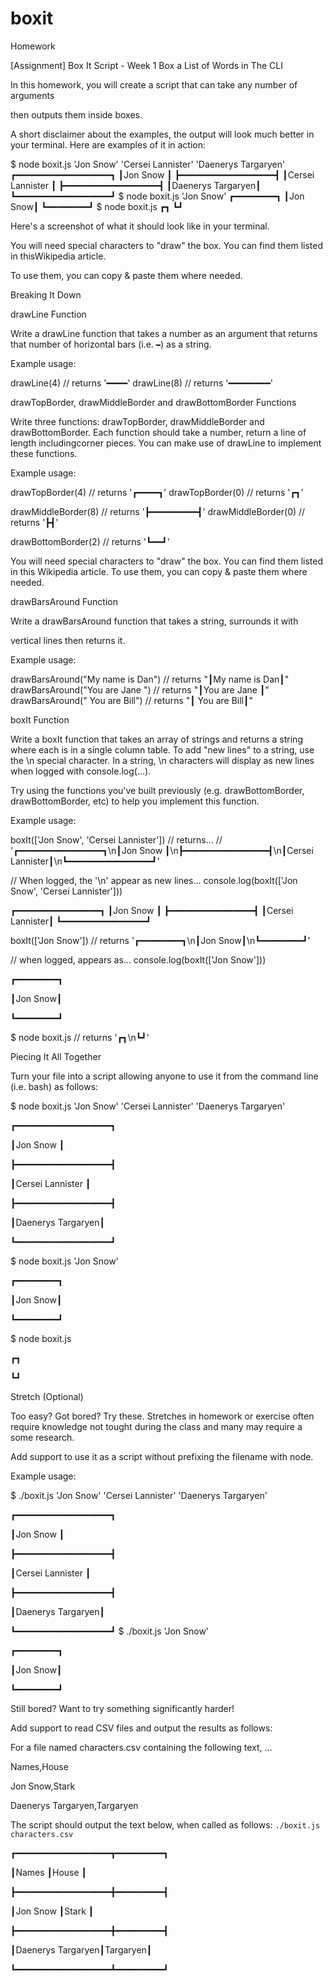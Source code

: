 # boxit
Homework


[Assignment] Box It Script - Week 1
Box a List of Words in The CLI

In this homework, you will create a script that can take any number of arguments 

then outputs them inside boxes.


A short disclaimer about the examples, the output will look much better in your terminal. Here are examples of it in action:


$ node boxit.js 'Jon Snow' 'Cersei Lannister' 'Daenerys Targaryen'
┏━━━━━━━━━━━━━━━━━━┓
┃Jon Snow       ┃
┣━━━━━━━━━━━━━━━━━━┫
┃Cersei Lannister  ┃
┣━━━━━━━━━━━━━━━━━━┫
┃Daenerys Targaryen┃
┗━━━━━━━━━━━━━━━━━━┛
$ node boxit.js 'Jon Snow'
┏━━━━━━━━┓
┃Jon Snow┃
┗━━━━━━━━┛
$ node boxit.js
┏┓
┗┛


Here's a screenshot of what it should look like in your terminal.



You will need special characters to "draw" the box. You can find them listed in thisWikipedia article.

To use them, you can copy & paste them where needed.

Breaking It Down

drawLine Function

Write a drawLine function that takes a number as an argument that returns that number of horizontal bars (i.e. `━`) as a string.


Example usage:


drawLine(4) // returns '━━━━'
drawLine(8) // returns '━━━━━━━━'


drawTopBorder, drawMiddleBorder and drawBottomBorder Functions


Write three functions: drawTopBorder, drawMiddleBorder and drawBottomBorder. Each function should take a number, return a line of length includingcorner pieces. You can make use of drawLine to implement these functions.


Example usage:


drawTopBorder(4) // returns '┏━━━━┓'
drawTopBorder(0) // returns '┏┓'


drawMiddleBorder(8) // returns '┣━━━━━━━━━┫'
drawMiddleBorder(0) // returns '┣┫'


drawBottomBorder(2) // returns '┗━━┛'


You will need special characters to "draw" the box. You can find them listed in  this Wikipedia article. To use them, you can copy & paste them where needed.


drawBarsAround Function


Write a drawBarsAround function that takes a string, surrounds it with 

vertical lines then returns it.


Example usage:


drawBarsAround("My name is Dan") // returns "┃My name is Dan┃"
drawBarsAround("You are Jane  ") // returns "┃You are Jane  ┃"
drawBarsAround("  You are Bill") // returns "┃  You are Bill┃"


boxIt Function


Write a boxIt function that takes an array of strings and returns a string where each is in a single column table. To add "new lines" to a string, use the \n special character. In a string, \n characters will display as new lines  when logged with console.log(...).

Try using the functions you've built previously (e.g. drawBottomBorder, drawBottomBorder, etc) to help you implement this function.


Example usage:


boxIt(['Jon Snow', 'Cersei Lannister']) // returns...
// '┏━━━━━━━━━━━━━━━━┓\n┃Jon Snow       ┃\n┣━━━━━━━━━━━━━━━━┫\n┃Cersei Lannister┃\n┗━━━━━━━━━━━━━━━━┛'


// When logged, the '\n' appear as new lines...
console.log(boxIt(['Jon Snow', 'Cersei Lannister']))


┏━━━━━━━━━━━━━━━━┓
┃Jon Snow       ┃
┣━━━━━━━━━━━━━━━━┫
┃Cersei Lannister┃
┗━━━━━━━━━━━━━━━━┛


boxIt(['Jon Snow']) // returns '┏━━━━━━━━┓\n┃Jon Snow┃\n┗━━━━━━━━┛'


// when logged, appears as...
console.log(boxIt(['Jon Snow']))


┏━━━━━━━━┓

┃Jon Snow┃

┗━━━━━━━━┛


$ node boxit.js // returns '┏┓\n┗┛'


Piecing It All Together


Turn your file into a script allowing anyone to use it from the command line (i.e. bash) as follows:


$ node boxit.js 'Jon Snow' 'Cersei Lannister' 'Daenerys Targaryen'

┏━━━━━━━━━━━━━━━━━━┓

┃Jon Snow     ┃

┣━━━━━━━━━━━━━━━━━━┫

┃Cersei Lannister  ┃

┣━━━━━━━━━━━━━━━━━━┫

┃Daenerys Targaryen┃

┗━━━━━━━━━━━━━━━━━━┛

$ node boxit.js 'Jon Snow'

┏━━━━━━━━┓

┃Jon Snow┃

┗━━━━━━━━┛

$ node boxit.js

┏┓

┗┛


Stretch (Optional)


Too easy? Got bored? Try these. Stretches in homework or exercise often require knowledge not tought during the class and many may require a some research.

Add support to use it as a script without prefixing the filename with node.


Example usage:


$ ./boxit.js 'Jon Snow' 'Cersei Lannister' 'Daenerys Targaryen'

┏━━━━━━━━━━━━━━━━━━┓

┃Jon Snow     ┃

┣━━━━━━━━━━━━━━━━━━┫

┃Cersei Lannister  ┃

┣━━━━━━━━━━━━━━━━━━┫

┃Daenerys Targaryen┃

┗━━━━━━━━━━━━━━━━━━┛
$ ./boxit.js 'Jon Snow'

┏━━━━━━━━┓

┃Jon Snow┃

┗━━━━━━━━┛


Still bored? Want to try something significantly harder!

Add support to read CSV files and output the results as follows:

For a file named characters.csv containing the following text, ...


Names,House

Jon Snow,Stark

Daenerys Targaryen,Targaryen


The script should output the text below, when called as follows: `./boxit.js characters.csv`


┏━━━━━━━━━━━━━━━━━━┳━━━━━━━━━┓

┃Names             ┃House    ┃

┣━━━━━━━━━━━━━━━━━━╋━━━━━━━━━┫

┃Jon Snow          ┃Stark    ┃

┣━━━━━━━━━━━━━━━━━━╋━━━━━━━━━┫

┃Daenerys Targaryen┃Targaryen┃

┗━━━━━━━━━━━━━━━━━━┻━━━━━━━━━┛
